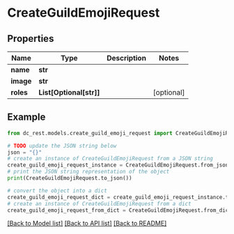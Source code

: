 # CreateGuildEmojiRequest


## Properties

Name | Type | Description | Notes
------------ | ------------- | ------------- | -------------
**name** | **str** |  | 
**image** | **str** |  | 
**roles** | **List[Optional[str]]** |  | [optional] 

## Example

```python
from dc_rest.models.create_guild_emoji_request import CreateGuildEmojiRequest

# TODO update the JSON string below
json = "{}"
# create an instance of CreateGuildEmojiRequest from a JSON string
create_guild_emoji_request_instance = CreateGuildEmojiRequest.from_json(json)
# print the JSON string representation of the object
print(CreateGuildEmojiRequest.to_json())

# convert the object into a dict
create_guild_emoji_request_dict = create_guild_emoji_request_instance.to_dict()
# create an instance of CreateGuildEmojiRequest from a dict
create_guild_emoji_request_from_dict = CreateGuildEmojiRequest.from_dict(create_guild_emoji_request_dict)
```
[[Back to Model list]](../README.md#documentation-for-models) [[Back to API list]](../README.md#documentation-for-api-endpoints) [[Back to README]](../README.md)


